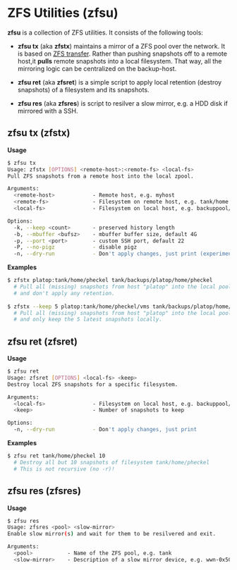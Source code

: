 ZFS Utilities (zfsu)
====================

**zfsu** is a collection of ZFS utilities. It consists of the following tools:

- **zfsu tx** (aka **zfstx**) maintains a mirror of a ZFS pool over the network. It is based on [ZFS transfer](https://github.com/jvsalo/zfs_transfer). Rather than pushing snapshots off to a remote host,it **pulls** remote snapshots into a local filesystem. That way, all the mirroring logic can be centralized on the backup-host.

- **zfsu ret** (aka **zfsret**) is a simple script to apply local retention (destroy snapshots) of a filesystem and its snapshots.

- **zfsu res** (aka **zfsres**) is script to resilver a slow mirror, e.g. a HDD disk if mirrored with a SSH.

zfsu tx (zfstx)
--------------

**Usage**
```bash
$ zfsu tx
Usage: zfstx [OPTIONS] <remote-host>:<remote-fs> <local-fs>
Pull ZFS snapshots from a remote host into the local zpool.

Arguments:
  <remote-host>            - Remote host, e.g. myhost
  <remote-fs>              - Filesystem on remote host, e.g. tank/home
  <local-fs>               - Filesystem on local host, e.g. backuppool/myhost/home

Options:
  -k, --keep <count>       - preserved history length
  -b, --mbuffer <bufsz>    - mbuffer buffer size, default 4G
  -p, --port <port>        - custom SSH port, default 22
  -P, --no-pigz            - disable pigz
  -n, --dry-run            - Don't apply changes, just print (experimental)
```

**Examples**
```bash
$ zfstx platop:tank/home/pheckel tank/backups/platop/home/pheckel
  # Pull all (missing) snapshots from host "platop" into the local pool "tank"
  # and don't apply any retention.
  
$ zfstx --keep 5 platop:tank/home/pheckel/vms tank/backups/platop/home/pheckel/vms
  # Pull all (missing) snapshots from host "platop" into the local pool "tank"
  # and only keep the 5 latest snapshots locally.
```

zfsu ret (zfsret)
-----------------

**Usage**
```bash
$ zfsu ret
Usage: zfsret [OPTIONS] <local-fs> <keep>
Destroy local ZFS snapshots for a specific filesystem.

Arguments:
  <local-fs>               - Filesystem on local host, e.g. backuppool/myhost/home
  <keep>                   - Number of snapshots to keep

Options:
  -n, --dry-run            - Don't apply changes, just print
```

**Examples**
```bash
$ zfsu ret tank/home/pheckel 10
  # Destroy all but 10 snapshots of filesystem tank/home/pheckel
  # This is not recursive (no -r)!
```

zfsu res (zfsres)
-----------------
**Usage**
```bash
$ zfsu res
Usage: zfsres <pool> <slow-mirror>
Enable slow mirror(s) and wait for them to be resilvered and exit.

Arguments:
  <pool>           - Name of the ZFS pool, e.g. tank
  <slow-mirror>    - Description of a slow mirror device, e.g. wwn-0x50004cf20c41a05b
```
